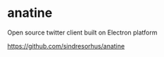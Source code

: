 # anatine
Open source twitter client built on Electron platform

https://github.com/sindresorhus/anatine
